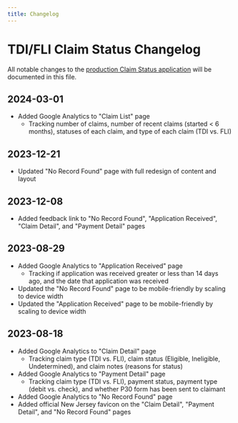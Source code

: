 ```yaml
---
title: Changelog
---
```


# TDI/FLI Claim Status Changelog

All notable changes to the [production Claim Status application](https://secure.dol.state.nj.us/DOL_DABI/) will be documented in this file.

## 2024-03-01

- Added Google Analytics to "Claim List" page
  - Tracking number of claims, number of recent claims (started < 6 months), statuses of each claim, and type of each claim (TDI vs. FLI)

## 2023-12-21

- Updated "No Record Found" page with full redesign of content and layout

## 2023-12-08

- Added feedback link to "No Record Found", "Application Received", "Claim Detail", and "Payment Detail" pages

## 2023-08-29

- Added Google Analytics to "Application Received" page
  - Tracking if application was received greater or less than 14 days ago, and the date that application was received
- Updated the "No Record Found" page to be mobile-friendly by scaling to device width
- Updated the "Application Received" page to be mobile-friendly by scaling to device width

## 2023-08-18

- Added Google Analytics to "Claim Detail" page
  - Tracking claim type (TDI vs. FLI), claim status (Eligible, Ineligible, Undetermined), and claim notes (reasons for status)
- Added Google Analytics to "Payment Detail" page
  - Tracking claim type (TDI vs. FLI), payment status, payment type (debit vs. check), and whether P30 form has been sent to claimant
- Added Google Analytics to "No Record Found" page
- Added official New Jersey favicon on the "Claim Detail", "Payment Detail", and "No Record Found" pages
